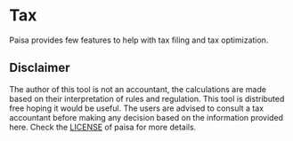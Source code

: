 # Tax

Paisa provides few features to help with tax filing and tax
optimization.

## Disclaimer

The author of this tool is not an accountant, the calculations are
made based on their interpretation of rules and regulation. This tool
is distributed free hoping it would be useful. The users are advised
to consult a tax accountant before making any decision based on the
information provided here. Check the [LICENSE](https://github.com/ananthakumaran/paisa/blob/master/LICENSE) of paisa for more
details.
